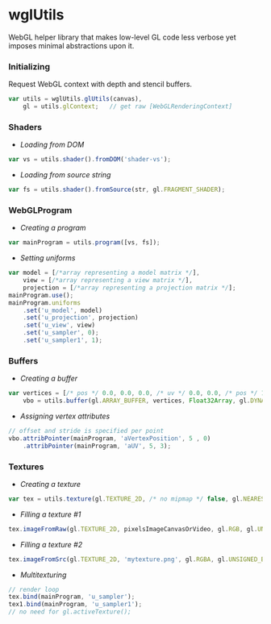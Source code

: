 # wglUtils
WebGL helper library that makes low-level GL code less verbose yet imposes minimal abstractions upon it.

### Initializing
Request WebGL context with depth and stencil buffers.

```javascript
var utils = wglUtils.glUtils(canvas),
    gl = utils.glContext;   // get raw [WebGLRenderingContext]
```

### Shaders
* *Loading from DOM*
```javascript 
var vs = utils.shader().fromDOM('shader-vs');
```
* *Loading from source string*
```javascript
var fs = utils.shader().fromSource(str, gl.FRAGMENT_SHADER);
```

### WebGLProgram
* *Creating a program*
```javascript
var mainProgram = utils.program([vs, fs]);
```
* *Setting uniforms*
```javascript
var model = [/*array representing a model matrix */],
    view = [/*array representing a view matrix */],
    projection = [/*array representing a projection matrix */];
mainProgram.use();
mainProgram.uniforms
    .set('u_model', model)
    .set('u_projection', projection)
    .set('u_view', view)
    .set('u_sampler', 0);
    .set('u_sampler1', 1);
```

### Buffers
* *Creating a buffer*
```javascript
var vertices = [/* pos */ 0.0, 0.0, 0.0, /* uv */ 0.0, 0.0, /* pos */ 1.0, 0.0, 0.0, ...],
    vbo = utils.buffer(gl.ARRAY_BUFFER, vertices, Float32Array, gl.DYNAMIC_DRAW);
```
* *Assigning vertex attributes*
```javascript
// offset and stride is specified per point
vbo.attribPointer(mainProgram, 'aVertexPosition', 5 , 0)
    .attribPointer(mainProgram, 'aUV', 5, 3);
```

### Textures
* *Creating a texture*
```javascript
var tex = utils.texture(gl.TEXTURE_2D, /* no mipmap */ false, gl.NEAREST, gl.NEAREST, gl.REPEAT);
```
* *Filling a texture #1*
```javascript
tex.imageFromRaw(gl.TEXTURE_2D, pixelsImageCanvasOrVideo, gl.RGB, gl.UNSIGNED_BYTE);
```
* *Filling a texture #2*
```javascript
tex.imageFromSrc(gl.TEXTURE_2D, 'mytexture.png', gl.RGBA, gl.UNSIGNED_BYTE, textureDownloadFinishedCallback);
```
* *Multitexturing*
```javascript
// render loop
tex.bind(mainProgram, 'u_sampler');
tex1.bind(mainProgram, 'u_sampler1');
// no need for gl.activeTexture();
```
